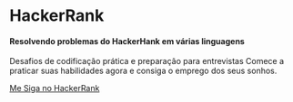 # HackerRank


#### Resolvendo problemas do HackerHank em várias linguagens


Desafios de codificação prática e preparação para entrevistas
Comece a praticar suas habilidades agora e consiga o emprego
dos seus sonhos.


[Me Siga no HackerRank](https://www.hackerrank.com/juliofederal?hr_r=1)
